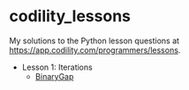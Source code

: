 # codility_lessons

My solutions to the Python lesson questions at https://app.codility.com/programmers/lessons.

* Lesson 1: Iterations
    * [BinaryGap](https://github.com/jangboolee/codility_lessons/blob/main/01_binary_gap.py)
